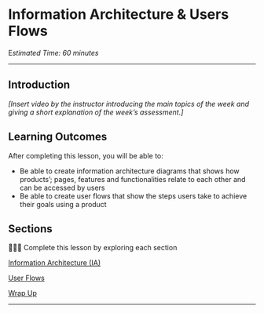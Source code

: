 # Information Architecture & Users Flows

E*stimated Time: 60 minutes*

---

## Introduction

*[Insert video by the instructor introducing the main topics of the week and giving a short explanation of the week’s assessment.]*


## **Learning Outcomes**

After completing this lesson, you will be able to:

- Be able to create information architecture diagrams that shows how products’; pages, features and functionalities relate to each other and can be accessed by users 
- Be able to create user flows that show the steps users take to achieve their goals using a product


## Sections

<aside>

👩🏿‍🏫 Complete this lesson by exploring each section

</aside>

[Information Architecture (IA)](lessons/userflows/ia.md)

[User Flows](lessons/userflows/userflows.md)

[Wrap Up](lessons/useflows/wrap-up.md)

---

